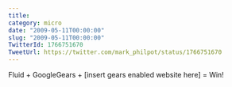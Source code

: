 ```yaml
---
title: 
category: micro
date: "2009-05-11T00:00:00"
slug: "2009-05-11T00:00:00"
TwitterId: 1766751670
TweetUrl: https://twitter.com/mark_philpot/status/1766751670
---
```


Fluid + GoogleGears + [insert gears enabled website here] = Win!
